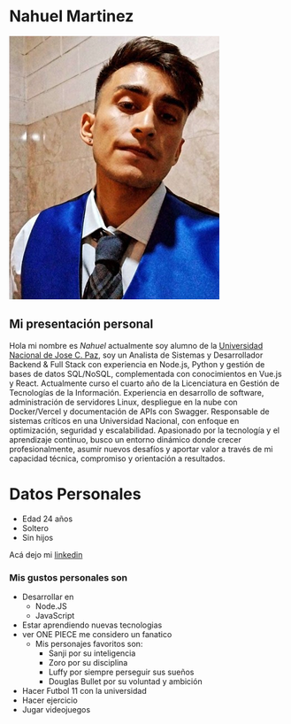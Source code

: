 # Nahuel Martinez
![Epigrafe](./Imagen/yo.jpg "Este soy yo :)")
## Mi presentación personal
Hola mi nombre es *_Nahuel_* actualmente soy alumno de la [Universidad Nacional de Jose C. Paz](www.unpaz.edu.ar), soy un Analista de Sistemas y Desarrollador Backend & Full Stack con experiencia en Node.js, Python y gestión de bases de datos SQL/NoSQL, complementada con conocimientos en Vue.js y React. Actualmente curso el cuarto año de la Licenciatura en Gestión de Tecnologías de la Información.
Experiencia en desarrollo de software, administración de servidores Linux, despliegue en la nube con Docker/Vercel y documentación de APIs con Swagger. Responsable de sistemas críticos en una Universidad Nacional, con enfoque en optimización, seguridad y escalabilidad. Apasionado por la tecnología y el aprendizaje continuo, busco un entorno dinámico donde crecer profesionalmente, asumir nuevos desafíos y aportar valor a través de mi capacidad técnica, compromiso y orientación a resultados.


# Datos Personales
* Edad 24 años
* Soltero
* Sin hijos

Acá dejo mi [linkedin](https://www.linkedin.com/in/nahuel-martinez-7b898a218/)
### Mis gustos personales son
 * Desarrollar en
   * Node.JS
   * JavaScript
 * Estar aprendiendo nuevas tecnologias
 * ver ONE PIECE me considero un fanatico
   * Mis personajes favoritos son:
     * Sanji por su inteligencia
     * Zoro por su disciplina
     * Luffy por siempre perseguir sus sueños
     * Douglas Bullet por su voluntad y ambición
* Hacer Futbol 11 con la universidad
* Hacer ejercicio
* Jugar videojuegos
